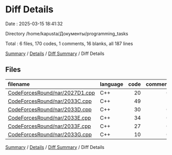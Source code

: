 # Diff Details

Date : 2025-03-15 18:41:32

Directory /home/kapusta/Документы/programming_tasks

Total : 6 files,  170 codes, 1 comments, 16 blanks, all 187 lines

[Summary](results.md) / [Details](details.md) / [Diff Summary](diff.md) / Diff Details

## Files
| filename | language | code | comment | blank | total |
| :--- | :--- | ---: | ---: | ---: | ---: |
| [CodeForcesRound/nar/2027D1.cpp](/CodeForcesRound/nar/2027D1.cpp) | C++ | 20 | 0 | 4 | 24 |
| [CodeForcesRound/nar/2033C.cpp](/CodeForcesRound/nar/2033C.cpp) | C++ | 49 | 1 | -1 | 49 |
| [CodeForcesRound/nar/2033D.cpp](/CodeForcesRound/nar/2033D.cpp) | C++ | 30 | 0 | 3 | 33 |
| [CodeForcesRound/nar/2033E.cpp](/CodeForcesRound/nar/2033E.cpp) | C++ | 34 | 0 | 3 | 37 |
| [CodeForcesRound/nar/2033F.cpp](/CodeForcesRound/nar/2033F.cpp) | C++ | 27 | 0 | 3 | 30 |
| [CodeForcesRound/nar/2033G.cpp](/CodeForcesRound/nar/2033G.cpp) | C++ | 10 | 0 | 4 | 14 |

[Summary](results.md) / [Details](details.md) / [Diff Summary](diff.md) / Diff Details